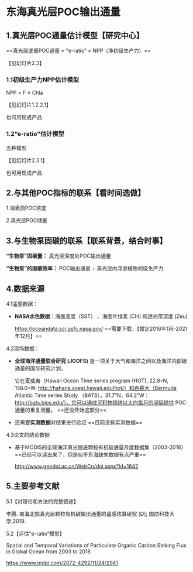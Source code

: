 # 东海真光层POC输出通量



## 1.真光层POC通量估计模型【研究中心】

==真光层底部POC通量 =  “e-ratio”    ×    NPP（净初级生产力）==

【见幻灯片2.3】

### 1.1初级生产力NPP估计模型

NPP   =   F   ×   Chla

【见幻灯片1.2.2.1】

也可用现成产品

### 1.2“e-ratio"估计模型

五种模型

【见幻灯片2.3.1】

也可用现成产品



## 2.与其他POC指标的联系【看时间选做】

1.海表面POC浓度

2.真光层POC储量



## 3.与生物泵固碳的联系【联系背景，结合时事】

**“生物泵”固碳量：**        真光层深度处POC输出通量

**“生物泵”的固碳效率：** POC输出通量 ÷ 真光层内浮游植物初级生产力



## 4.数据来源

4.1遥感数据：

+ **NASA水色数据**：海面温度（SST） 、海面叶绿素 (Chl) 和透光带深度 (Zeu)

   https://oceandata.sci.gsfc.nasa.gov/   ==需要下载，【暂定2016年1月-2021年12月】==



4.2现场数据：

+ **全球海洋通量联合研究 (JGOFS)** 是一项关于大气和海洋之间以及海洋内部碳通量的国际研究计划。

  它在夏威夷（Hawaii Ocean Time series program (HOT), 22.8◦N, 158.0◦W: http://hahana.soest.hawaii.edu/hot/）和百慕大（Bermuda Atlantic Time series Study （BATS），31.7°N，64.2°W：http://bats.bios.edu/），它可以通过沉积物陷阱以大约每月的间隔提供 POC 通量的重复测量。   ==还没开始这部分==

  

+ 还需要**实测数据**对结果进行验证   ==目前没有实测数据==



4.3论文的结论数据

+ 基于MODIS的全球海洋真光层底颗粒有机碳通量月度数据集（2003-2018）==已经可以读出来了，但是似乎东海缺失数据有点严重==

  http://www.geodoi.ac.cn/WebCn/doi.aspx?Id=1642



## 5.主要参考文献

5.1【对理论和方法的完整叙述】

李腾. 南海北部真光层颗粒有机碳输出通量的遥感估算研究 [D]; 国防科技大学,2019.

5.2【评估”e-ratio“模型】

Spatial and Temporal Variations of Particulate Organic Carbon Sinking Flux in Global Ocean from 2003 to 2018

https://www.mdpi.com/2072-4292/11/24/2941

